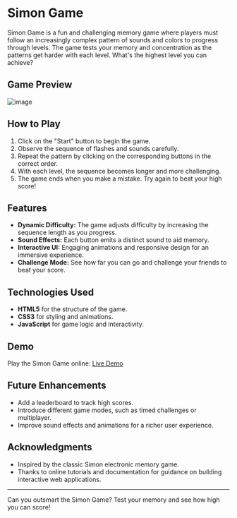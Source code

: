 # Simon Game

Simon Game is a fun and challenging memory game where players must follow an increasingly complex pattern of sounds and colors to progress through levels. The game tests your memory and concentration as the patterns get harder with each level. What's the highest level you can achieve?

## Game Preview
![image](https://github.com/user-attachments/assets/d0038b5a-b772-4ead-a64b-ec362634aad0)


## How to Play
1. Click on the "Start" button to begin the game.
2. Observe the sequence of flashes and sounds carefully.
3. Repeat the pattern by clicking on the corresponding buttons in the correct order.
4. With each level, the sequence becomes longer and more challenging.
5. The game ends when you make a mistake. Try again to beat your high score!

## Features
- **Dynamic Difficulty:** The game adjusts difficulty by increasing the sequence length as you progress.
- **Sound Effects:** Each button emits a distinct sound to aid memory.
- **Interactive UI:** Engaging animations and responsive design for an immersive experience.
- **Challenge Mode:** See how far you can go and challenge your friends to beat your score.

## Technologies Used
- **HTML5** for the structure of the game.
- **CSS3** for styling and animations.
- **JavaScript** for game logic and interactivity.


## Demo
Play the Simon Game online: [Live Demo](https://coderpriyanshu007.github.io/Simon-Game-/)



## Future Enhancements
- Add a leaderboard to track high scores.
- Introduce different game modes, such as timed challenges or multiplayer.
- Improve sound effects and animations for a richer user experience.



## Acknowledgments
- Inspired by the classic Simon electronic memory game.
- Thanks to online tutorials and documentation for guidance on building interactive web applications.

---

Can you outsmart the Simon Game? Test your memory and see how high you can score!
